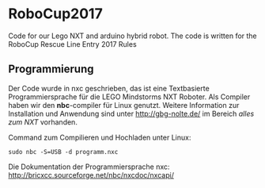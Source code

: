 # RoboCup2017
Code for our Lego NXT and arduino hybrid robot. The code is written for the RoboCup Rescue Line Entry 2017 Rules



## Programmierung

Der Code wurde in nxc geschrieben, das ist eine Textbasierte Programmiersprache für die LEGO Mindstorms NXT Roboter.
Als Compiler haben wir den **nbc**-compiler für Linux genutzt.
Weitere Information zur Installation und Anwendung sind unter http://gbg-nolte.de/ im Bereich *alles zum NXT* vorhanden.

Command zum Compilieren und Hochladen unter Linux: 
```shell
sudo nbc -S=USB -d programm.nxc
```
Die Dokumentation der Programmiersprache nxc: http://bricxcc.sourceforge.net/nbc/nxcdoc/nxcapi/
